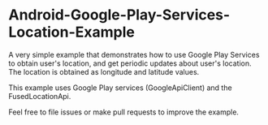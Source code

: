 # Android-Google-Play-Services-Location-Example

A very simple example that demonstrates how to use Google Play Services to obtain user's location, and get periodic updates about user's location. 
The location is obtained as longitude and latitude values. 

This example uses Google Play services (GoogleApiClient) and the FusedLocationApi.

Feel free to file issues or make pull requests to improve the example.
